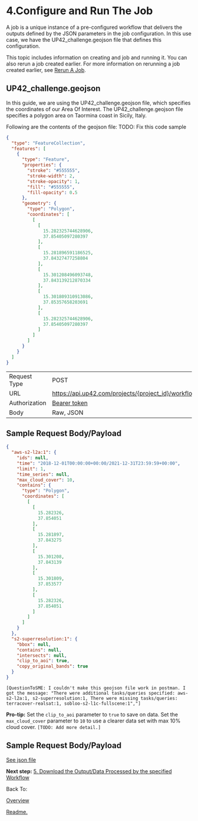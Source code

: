 # 4.Configure and Run The Job

A job is a unique instance of a pre-configured workflow that delivers the outputs defined by the JSON parameters in the job configuration. In this use case, we have the UP42_challenge.geojson file that defines this configuration. 

This topic includes information on creating and job and running it. You can also rerun a job created earlier. For more information on rerunning a job created earlier, see [Rerun A Job](https://docs.up42.com/developers/api#operation/ReRunJob).

## UP42_challenge.geojson
In this guide, we are using the UP42_challenge.geojson file, which specifies the coordinates of our Area Of Interest. The UP42_challenge.geojson file specifies a polygon area on Taormina coast in Sicily, Italy.

Following are the contents of the geojson file:
TODO: Fix this code sample

```json
{
  "type": "FeatureCollection",
  "features": [
    {
      "type": "Feature",
      "properties": {
        "stroke": "#555555",
        "stroke-width": 2,
        "stroke-opacity": 1,
        "fill": "#555555",
        "fill-opacity": 0.5
      },
      "geometry": {
        "type": "Polygon",
        "coordinates": [
          [
            [
              15.282325744628906,
              37.85405097280397
            ],
            [
              15.281896591186525,
              37.84327477258804
            ],
            [
              15.301208496093748,
              37.843139212870334
            ],
            [
              15.301809310913086,
              37.85357658203691
            ],
            [
              15.282325744628906,
              37.85405097280397
            ]
          ]
        ]
      }
    }
  ]
}
```

|   |   |
|---|---|
 Request  Type | POST | 
 URL | https://api.up42.com/projects/{project_id}/workflows/{workflow_id}/jobs| | 
 Authorization | [Bearer token](https://geospatialapis.stoplight.io/docs/processing-satellite-imagery-using-up42-apis/scgg70a0ykpet-2-generate-a-bearer-token-and-copy-its-value) | 
 Body | Raw, JSON|

 ## Sample Request Body/Payload
```json
{
  "aws-s2-l2a:1": {
    "ids": null,
    "time": "2018-12-01T00:00:00+00:00/2021-12-31T23:59:59+00:00",
    "limit": 1,
    "time_series": null,
    "max_cloud_cover": 10,
    "contains": {
      "type": "Polygon",
      "coordinates": [
        [
          [
            15.282326,
            37.854051
          ],
          [
            15.281897,
            37.843275
          ],
          [
            15.301208,
            37.843139
          ],
          [
            15.301809,
            37.853577
          ],
          [
            15.282326,
            37.854051
          ]
        ]
      ]
    }
  },
  "s2-superresolution:1": {
    "bbox": null,
    "contains": null,
    "intersects": null,
    "clip_to_aoi": true,
    "copy_original_bands": true
  }
}
```
`[QuestionToSME: I couldn't make this geojson file work in postman. I got the message: "There were additional tasks/queries specified: aws-s2-l2a:1, s2-superresolution:1, There were missing tasks/queries: terracover-realsat:1, sobloo-s2-l1c-fullscene:1","]`

**Pro-tip:** Set the `clip_to_aoi` parameter to `true` to save on data. Set the `max_cloud_cover` parameter to `10` to use a clearer data set with max 10% cloud cover. `[TODO: Add more detail.]`

 ## Sample Request Body/Payload
 [See json file](https://github.com/TheContentGym/GeospatialAPIs-UP42/blob/main/Steps/Examples/CreateAndRunJob_response.json)

**Next step:** [5. Download the Output/Data Processed by the specified Workflow](Download-the-Output.md) 

Back To:  

[Overview](https://github.com/TheContentGym/GeospatialAPIs-UP42/blob/main/Overview.md)

[Readme.](https://github.com/TheContentGym/GeospatialAPIs-UP42/blob/main/README.md) 